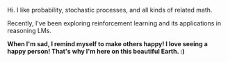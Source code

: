  Hi. I like probability, stochastic processes, and all kinds of related math.
 
 Recently, I've been exploring reinforcement learning and its applications in reasoning LMs.

 **When I'm sad, I remind myself to make others happy! I love seeing a happy person! 
 That's why I'm here on this beautiful Earth. :)**

<!--
**javier-cramirez/javier-cramirez** is a ✨ _special_ ✨ repository because its `README.md` (this file) appears on your GitHub profile.

Here are some ideas to get you started:

- 🔭 I’m currently working on ...
- 🌱 I’m currently learning ...
- 👯 I’m looking to collaborate on ...
- 🤔 I’m looking for help with ...
- 💬 Ask me about ...
- 📫 How to reach me: ...
- 😄 Pronouns: ...
- ⚡ Fun fact: ...
-->

